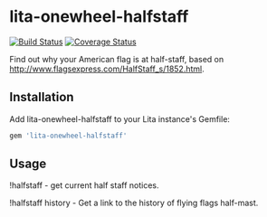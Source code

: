 # lita-onewheel-halfstaff

[![Build Status](https://travis-ci.org/onewheelskyward/lita-onewheel-halfstaff.png?branch=master)](https://travis-ci.org/onewheelskyward/lita-onewheel-halfstaff)
[![Coverage Status](https://coveralls.io/repos/github/onewheelskyward/lita-onewheel-halfstaff/badge.svg?branch=master)](https://coveralls.io/github/onewheelskyward/lita-onewheel-halfstaff?branch=master)

Find out why your American flag is at half-staff, based on http://www.flagsexpress.com/HalfStaff_s/1852.html.

## Installation

Add lita-onewheel-halfstaff to your Lita instance's Gemfile:

``` ruby
gem 'lita-onewheel-halfstaff'
```

## Usage

!halfstaff - get current half staff notices.

!halfstaff history - Get a link to the history of flying flags half-mast.

